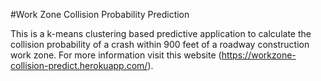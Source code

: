 #Work Zone Collision Probability Prediction 

This is a k-means clustering based predictive application to calculate the collision probability of a crash within 900 feet of a roadway construction work zone. For more information visit this website (https://workzone-collision-predict.herokuapp.com/). 
